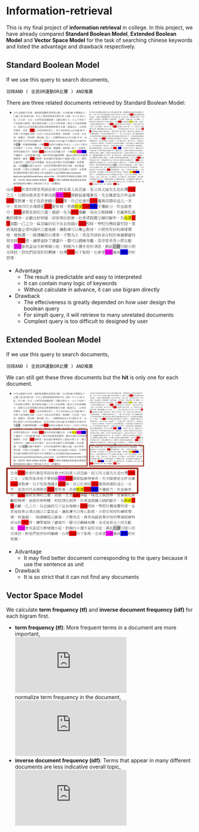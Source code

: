 # Information-retrieval
This is my final project of **information retrieval** in college. In this project, we have already compared **Standard Boolean Model**, **Extended Boolean Model** and **Vector Space Model** for the task of searching chinese keywords and listed the advantage and drawback respectively.

## Standard Boolean Model
If we use this query to search documents,
```
羽球AND ( 全民OR運動OR比賽 ) AND推廣
```
There are three related documents retrieved by Standard Boolean Model:
<p>
<img height="200" src="https://github.com/ChienKangLu/Information-Retrieval/blob/master/Standard%20Boolean%20Model%20example/Standard%20Boolean%20Model1.jpg" />
  
<img height="200" src="https://github.com/ChienKangLu/Information-Retrieval/blob/master/Standard%20Boolean%20Model%20example/Standard%20Boolean%20Model2.jpg" />

<img height="200" src="https://github.com/ChienKangLu/Information-Retrieval/blob/master/Standard%20Boolean%20Model%20example/Standard%20Boolean%20Model3.jpg" />
</p>

+ Advantage
  + The result is predictable and easy to interpreted
  + It can contain many logic of keywords
  + Without calculate in advance, it can use bigram directly
+ Drawback
  + The effeciveness is greatly depended on how user design the boolean query
  + For simplt query, it will retrieve to many unrelated documents
  + Complext query is too difficult to designed by user
  
## Extended Boolean Model
If we use this query to search documents,
```
羽球AND ( 全民OR運動OR比賽 ) AND推廣
```
We can still get these three documents but the **hit** is only one for each document.
<p>
<img height="200" src="https://github.com/ChienKangLu/Information-Retrieval/blob/master/Extended%20Boolean%20Model%20example/Extended%20Boolean%20Model%20exp1.png" />
  
<img height="200" src="https://github.com/ChienKangLu/Information-Retrieval/blob/master/Extended%20Boolean%20Model%20example/Extended%20Boolean%20Model%20exp2.png" />

<img height="200" src="https://github.com/ChienKangLu/Information-Retrieval/blob/master/Extended%20Boolean%20Model%20example/Extended%20Boolean%20Model%20exp3.png" />
</p>

+ Advantage
  + It may find better document corresponding to the query because it use the sentence as unit
+ Drawback
  + It is so strict that it can not find any documents

## Vector Space Model
We calculate **term frequency (tf)** and **inverse document frequency (idf)** for each bigram first.
+ **term frequency (tf)**: More frequent terms in a document are more important,<br/>
  ![image](https://latex.codecogs.com/svg.latex?f_i_j%20%3D%20%24%20frequency%20of%20term%20%24%20i%20%24%20in%20document%20%24%20j)
  <br/>
  normalize term frequency in the document,<br/>
  ![image](https://latex.codecogs.com/svg.latex?tf_i_j%20%3D%20f_i_j/max_i%5C%7B%7Bf_i_j%7D%5C%7D)
+ **inverse document frequency (idf)**: Terms that appear in many different documents are less indicative overall topic,<br>
  ![image](https://latex.codecogs.com/svg.latex?%5Cbegin%7Bmatrix%7D%20df_i%26%20%3D%26%24document%20frequency%20of%20term%20%24i%20%5C%5C%20%26%20%3D%26%20%24numberof%20documents%20containing%20term%20%24i%20%5Cend%7Bmatrix%7D)
  


